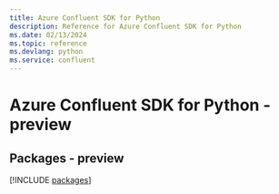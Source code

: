 ```yaml
---
title: Azure Confluent SDK for Python
description: Reference for Azure Confluent SDK for Python
ms.date: 02/13/2024
ms.topic: reference
ms.devlang: python
ms.service: confluent
---
```

# Azure Confluent SDK for Python - preview
## Packages - preview
[!INCLUDE [packages](confluent-index.md)]